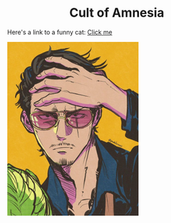 <div style="text-align: center;">
<h1> <strong>Cult of Amnesia </strong> </h1>
</div>

<p> Here's a link to a funny cat:
<a href="https://www.youtube.com/shorts/NsMKvVdEPkw">Click me</a>
</p>

<img src="assets/b4a11f067a4d7a1a085817985bcf55db.jpg" style="max-width:60%; height:auto;">
